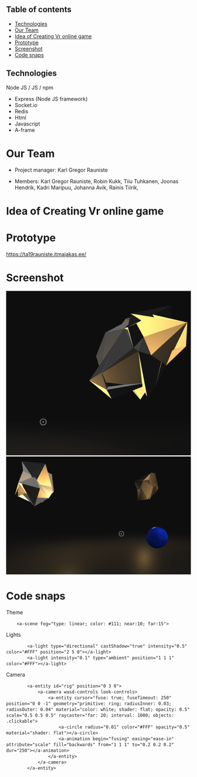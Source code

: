 
## Table of contents
* [Technologies](#Technologies)
* [Our Team](#Our-Team)
* [Idea of Creating Vr online game](#Idea-of-Creating-Vr-online-game)
* [Prototype](#Prototype)
* [Screenshot](#Screenshot)
* [Code snaps](#Code-snaps)

## Technologies
Node JS / JS / npm
- Express (Node JS framework)
- Socket.io
- Redis
- Html
- Javascript
- A-frame

# Our Team

* Project manager: Karl Gregor Rauniste

* Members: Karl Gregor Rauniste, Robin Kukk, Tiiu Tuhkanen, Joonas Hendrik, Kadri Maripuu, Johanna Avik, Rainis Tiirik,

# Idea of Creating Vr online game


# Prototype

https://ta19rauniste.itmajakas.ee/

# Screenshot

![Screenshot](https://github.com/Swissgroover/node-project-vr/blob/main/Screenshot%20at%20Feb%2003%2022-37-04.png)
![Screenshot](https://github.com/Swissgroover/node-project-vr/blob/main/Screenshot%20at%20Feb%2003%2022-37-15.png)

# Code snaps

Theme
```
    <a-scene fog="type: linear; color: #111; near:10; far:15">
```
Lights
```
        <a-light type="directional" castShadow="true" intensity="0.5" color="#FFF" position="2 5 0"></a-light>
        <a-light intensity="0.1" type="ambient" position="1 1 1" color="#FFF"></a-light>
```
Camera
```
        <a-entity id="rig" position="0 3 0">
            <a-camera wasd-controls look-controls>
                <a-entity cursor="fuse: true; fuseTimeout: 250" position="0 0 -1" geometry="primitive: ring; radiusInner: 0.03; radiusOuter: 0.04" material="color: white; shader: flat; opacity: 0.5" scale="0.5 0.5 0.5" raycaster="far: 20; interval: 1000; objects: .clickable">
                    <a-circle radius="0.01" color="#FFF" opacity="0.5" material="shader: flat"></a-circle>
                    <a-animation begin="fusing" easing="ease-in" attribute="scale" fill="backwards" from="1 1 1" to="0.2 0.2 0.2" dur="250"></a-animation>
                </a-entity>
            </a-camera>
        </a-entity>
